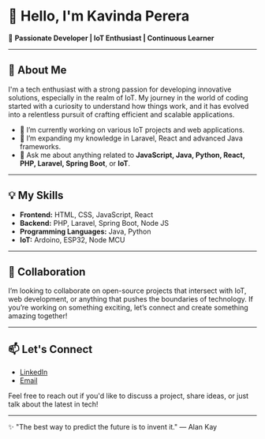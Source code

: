 # 👋 Hello, I'm Kavinda Perera

🚀 **Passionate Developer | IoT Enthusiast | Continuous Learner**

---

## 🌟 About Me

I'm a tech enthusiast with a strong passion for developing innovative solutions, especially in the realm of IoT. My journey in the world of coding started with a curiosity to understand how things work, and it has evolved into a relentless pursuit of crafting efficient and scalable applications.

- 🔭 I’m currently working on various IoT projects and web applications.
- 🌱 I’m expanding my knowledge in Laravel, React and advanced Java frameworks.
- 💬 Ask me about anything related to **JavaScript, Java, Python, React, PHP, Laravel, Spring Boot**, or **IoT**.

---

## 💡 My Skills

- **Frontend:** HTML, CSS, JavaScript, React
- **Backend:** PHP, Laravel, Spring Boot, Node JS
- **Programming Languages:** Java, Python
- **IoT:** Ardoino, ESP32, Node MCU

---

## 🤝 Collaboration

I’m looking to collaborate on open-source projects that intersect with IoT, web development, or anything that pushes the boundaries of technology. If you’re working on something exciting, let’s connect and create something amazing together!

---

## 📫 Let's Connect

- [LinkedIn](www.linkedin.com/in/kavinda-perera-07b835283)
- [Email](kavinda.perera.2000.10.28@gmail.com)

Feel free to reach out if you'd like to discuss a project, share ideas, or just talk about the latest in tech!

---

✨ "The best way to predict the future is to invent it." — Alan Kay
